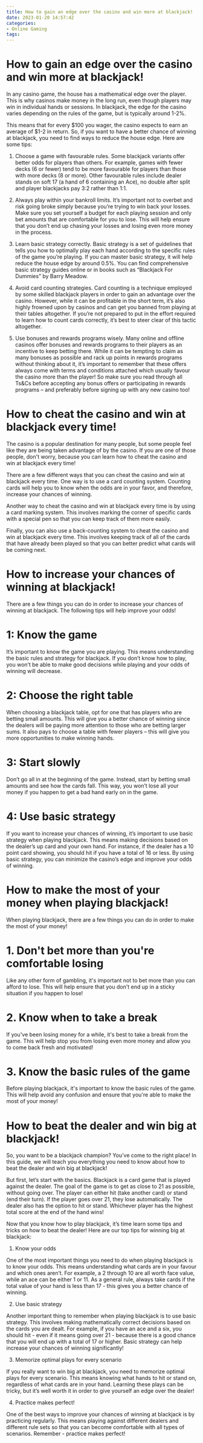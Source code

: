```yaml
---
title: How to gain an edge over the casino and win more at blackjack!
date: 2023-01-20 14:57:42
categories:
- Online Gaming
tags:
---
```



#  How to gain an edge over the casino and win more at blackjack!

In any casino game, the house has a mathematical edge over the player. This is why casinos make money in the long run, even though players may win in individual hands or sessions. In blackjack, the edge for the casino varies depending on the rules of the game, but is typically around 1-2%.

This means that for every $100 you wager, the casino expects to earn an average of $1-2 in return. So, if you want to have a better chance of winning at blackjack, you need to find ways to reduce the house edge. Here are some tips:

1. Choose a game with favourable rules. Some blackjack variants offer better odds for players than others. For example, games with fewer decks (6 or fewer) tend to be more favourable for players than those with more decks (8 or more). Other favourable rules include dealer stands on soft 17 (a hand of 6 containing an Ace), no double after split and player blackjacks pay 3:2 rather than 1:1.

2. Always play within your bankroll limits. It’s important not to overbet and risk going broke simply because you’re trying to win back your losses. Make sure you set yourself a budget for each playing session and only bet amounts that are comfortable for you to lose. This will help ensure that you don’t end up chasing your losses and losing even more money in the process.

3. Learn basic strategy correctly. Basic strategy is a set of guidelines that tells you how to optimally play each hand according to the specific rules of the game you’re playing. If you can master basic strategy, it will help reduce the house edge by around 0.5%. You can find comprehensive basic strategy guides online or in books such as “Blackjack For Dummies” by Barry Meadow.

4. Avoid card counting strategies. Card counting is a technique employed by some skilled blackjack players in order to gain an advantage over the casino. However, while it can be profitable in the short term, it’s also highly frowned upon by casinos and can get you banned from playing at their tables altogether. If you’re not prepared to put in the effort required to learn how to count cards correctly, it’s best to steer clear of this tactic altogether.

5. Use bonuses and rewards programs wisely. Many online and offline casinos offer bonuses and rewards programs to their players as an incentive to keep betting there. While it can be tempting to claim as many bonuses as possible and rack up points in rewards programs without thinking about it, it’s important to remember that these offers always come with terms and conditions attached which usually favour the casino more than the player! So make sure you read through all Ts&Cs before accepting any bonus offers or participating in rewards programs – and preferably before signing up with any new casino too!

#  How to cheat the casino and win at blackjack every time!

The casino is a popular destination for many people, but some people feel like they are being taken advantage of by the casino. If you are one of those people, don't worry, because you can learn how to cheat the casino and win at blackjack every time!

There are a few different ways that you can cheat the casino and win at blackjack every time. One way is to use a card counting system. Counting cards will help you to know when the odds are in your favor, and therefore, increase your chances of winning.

Another way to cheat the casino and win at blackjack every time is by using a card marking system. This involves marking the corner of specific cards with a special pen so that you can keep track of them more easily.

Finally, you can also use a back-counting system to cheat the casino and win at blackjack every time. This involves keeping track of all of the cards that have already been played so that you can better predict what cards will be coming next.

#  How to increase your chances of winning at blackjack!

There are a few things you can do in order to increase your chances of winning at blackjack. The following tips will help improve your odds!

# 1: Know the game

It’s important to know the game you are playing. This means understanding the basic rules and strategy for blackjack. If you don’t know how to play, you won’t be able to make good decisions while playing and your odds of winning will decrease.

# 2: Choose the right table

When choosing a blackjack table, opt for one that has players who are betting small amounts. This will give you a better chance of winning since the dealers will be paying more attention to those who are betting larger sums. It also pays to choose a table with fewer players – this will give you more opportunities to make winning hands.

# 3: Start slowly

Don’t go all in at the beginning of the game. Instead, start by betting small amounts and see how the cards fall. This way, you won’t lose all your money if you happen to get a bad hand early on in the game.

# 4: Use basic strategy

If you want to increase your chances of winning, it’s important to use basic strategy when playing blackjack. This means making decisions based on the dealer’s up card and your own hand. For instance, if the dealer has a 10 point card showing, you should hit if you have a total of 16 or less. By using basic strategy, you can minimize the casino’s edge and improve your odds of winning.

#  How to make the most of your money when playing blackjack!

When playing blackjack, there are a few things you can do in order to make the most of your money!

# 1. Don't bet more than you're comfortable losing

Like any other form of gambling, it's important not to bet more than you can afford to lose. This will help ensure that you don't end up in a sticky situation if you happen to lose!

# 2. Know when to take a break

If you've been losing money for a while, it's best to take a break from the game. This will help stop you from losing even more money and allow you to come back fresh and motivated!

# 3. Know the basic rules of the game

Before playing blackjack, it's important to know the basic rules of the game. This will help avoid any confusion and ensure that you're able to make the most of your money!

#  How to beat the dealer and win big at blackjack!

So, you want to be a blackjack champion? You’ve come to the right place! In this guide, we will teach you everything you need to know about how to beat the dealer and win big at blackjack!

But first, let’s start with the basics. Blackjack is a card game that is played against the dealer. The goal of the game is to get as close to 21 as possible, without going over. The player can either hit (take another card) or stand (end their turn). If the player goes over 21, they lose automatically. The dealer also has the option to hit or stand. Whichever player has the highest total score at the end of the hand wins!

Now that you know how to play blackjack, it’s time learn some tips and tricks on how to beat the dealer! Here are our top tips for winning big at blackjack:

1. Know your odds

One of the most important things you need to do when playing blackjack is to know your odds. This means understanding what cards are in your favour and which ones aren’t. For example, a 2 through 10 are all worth face value, while an ace can be either 1 or 11. As a general rule, always take cards if the total value of your hand is less than 17 - this gives you a better chance of winning.

2. Use basic strategy

Another important thing to remember when playing blackjack is to use basic strategy. This involves making mathematically correct decisions based on the cards you are dealt. For example, if you have an ace and a six, you should hit - even if it means going over 21 - because there is a good chance that you will end up with a total of 17 or higher. Basic strategy can help increase your chances of winning significantly!

3. Memorize optimal plays for every scenario

If you really want to win big at blackjack, you need to memorize optimal plays for every scenario. This means knowing what hands to hit or stand on, regardless of what cards are in your hand. Learning these plays can be tricky, but it’s well worth it in order to give yourself an edge over the dealer!

4. Practice makes perfect!

One of the best ways to improve your chances of winning at blackjack is by practicing regularly. This means playing against different dealers and different rule sets so that you can become comfortable with all types of scenarios. Remember - practice makes perfect!